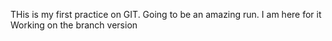 THis is my first practice on GIT. Going to be an amazing run. I am here for it
Working on the branch version

